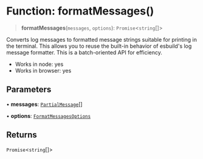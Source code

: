 # Function: formatMessages()

> **formatMessages**(`messages`, `options`): `Promise`\<`string`[]\>

Converts log messages to formatted message strings suitable for printing in
the terminal. This allows you to reuse the built-in behavior of esbuild's
log message formatter. This is a batch-oriented API for efficiency.

- Works in node: yes
- Works in browser: yes

## Parameters

• **messages**: [`PartialMessage`](../interfaces/PartialMessage.md)[]

• **options**: [`FormatMessagesOptions`](../interfaces/FormatMessagesOptions.md)

## Returns

`Promise`\<`string`[]\>
